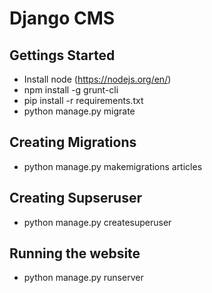 # Django CMS


## Gettings Started
- Install node (https://nodejs.org/en/)
- npm install -g grunt-cli
- pip install -r requirements.txt
- python manage.py migrate


## Creating Migrations
- python manage.py makemigrations articles


## Creating Supseruser
- python manage.py createsuperuser


## Running the website
- python manage.py runserver